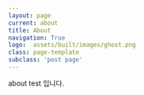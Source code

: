 ```yaml
---
layout: page
current: about
title: About
navigation: True
logo:  assets/built/images/ghost.png
class: page-template
subclass: 'post page'
---
```


about test 입니다. 